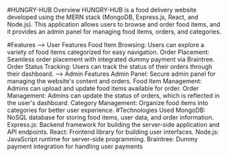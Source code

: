 #HUNGRY-HUB
Overview
HUNGRY-HUB is a food delivery website developed using the MERN stack (MongoDB, Express.js, React, and Node.js). 
This application allows users to browse and order food items, and it provides an admin panel for managing food items, orders, and categories.

#Features
--> User Features
Food Item Browsing: Users can explore a variety of food items categorized for easy navigation.
Order Placement: Seamless order placement with integrated dummy payment via Braintree.
Order Status Tracking: Users can track the status of their orders through their dashboard.
--> Admin Features
Admin Panel: Secure admin panel for managing the website's content and orders.
Food Item Management: Admins can upload and update food items available for order.
Order Management: Admins can update the status of orders, which is reflected in the user's dashboard.
Category Management: Organize food items into categories for better user experience.
#Technologies Used
MongoDB: NoSQL database for storing food items, user data, and order information.
Express.js: Backend framework for building the server-side application and API endpoints.
React: Frontend library for building user interfaces.
Node.js: JavaScript runtime for server-side programming.
Braintree: Dummy payment integration for handling user payments
